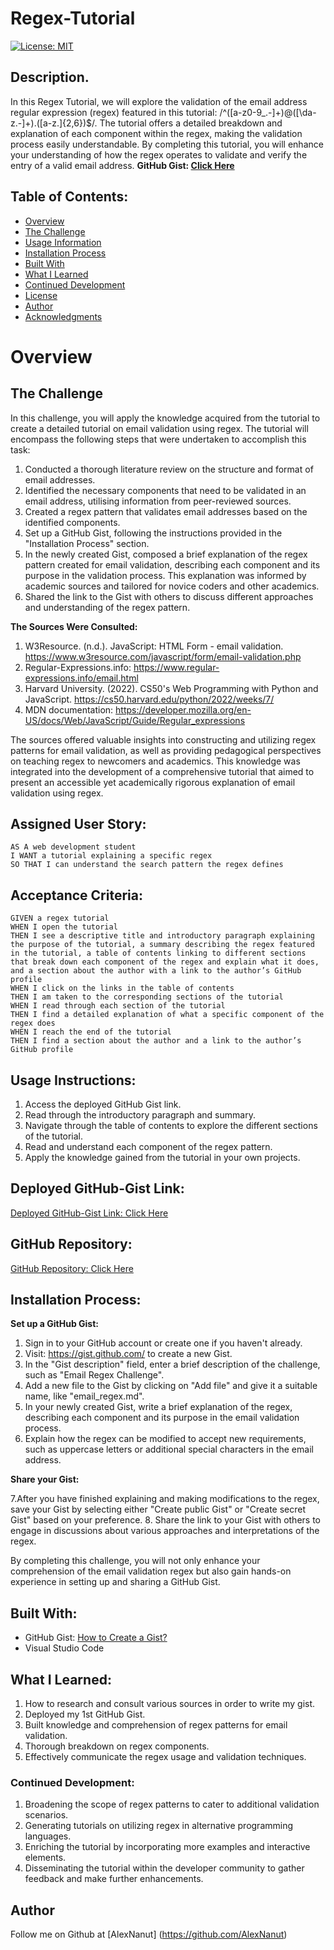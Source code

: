 # Regex-Tutorial

[![License: MIT](https://img.shields.io/badge/License-MIT-yellow.svg)](https://opensource.org/licenses/MIT)

## Description.
In this Regex Tutorial, we will explore the validation of the email address regular expression (regex) featured in this tutorial: /^([a-z0-9_\.-]+)@([\da-z\.-]+)\.([a-z\.]{2,6})$/. The tutorial offers a detailed breakdown and explanation of each component within the regex, making the validation process easily understandable. By completing this tutorial, you will enhance your understanding of how the regex operates to validate and verify the entry of a valid email address.
**GitHub Gist: [Click Here](https://gist.github.com/AlexNanut/836bead8d2de34dba6687fcbd01d437e)**

## Table of Contents:
- [Overview](#Overview)
- [The Challenge](#The-Challenge)
- [Usage Information](#Usage-Information)
- [Installation Process](#Installation-Process)
- [Built With](#Built-With)
- [What I Learned](#What-I-Learned)
- [Continued Development](#Continued-Development)
- [License](#License)
- [Author](#Author)
- [Acknowledgments](#Acknowledgments)

# Overview

## The Challenge
In this challenge, you will apply the knowledge acquired from the tutorial to create a detailed tutorial on email validation using regex. The tutorial will encompass the following steps that were undertaken to accomplish this task:

1. Conducted a thorough literature review on the structure and format of email addresses.
2. Identified the necessary components that need to be validated in an email address, utilising information from peer-reviewed sources.
3. Created a regex pattern that validates email addresses based on the identified components.
4. Set up a GitHub Gist, following the instructions provided in the "Installation Process" section.
5. In the newly created Gist, composed a brief explanation of the regex pattern created for email validation, describing each component and its purpose in the validation process. This explanation was informed by academic sources and tailored for novice coders and other academics.
6. Shared the link to the Gist with others to discuss different approaches and understanding of the regex pattern.

**The Sources Were Consulted:**
1. W3Resource. (n.d.). JavaScript: HTML Form - email validation. https://www.w3resource.com/javascript/form/email-validation.php
2. Regular-Expressions.info: https://www.regular-expressions.info/email.html
3. Harvard University. (2022). CS50's Web Programming with Python and JavaScript. https://cs50.harvard.edu/python/2022/weeks/7/
4. MDN documentation: https://developer.mozilla.org/en-US/docs/Web/JavaScript/Guide/Regular_expressions

The sources offered valuable insights into constructing and utilizing regex patterns for email validation, as well as providing pedagogical perspectives on teaching regex to newcomers and academics. This knowledge was integrated into the development of a comprehensive tutorial that aimed to present an accessible yet academically rigorous explanation of email validation using regex.



## Assigned User Story:
```
AS A web development student
I WANT a tutorial explaining a specific regex
SO THAT I can understand the search pattern the regex defines
```

## Acceptance Criteria:
```
GIVEN a regex tutorial
WHEN I open the tutorial
THEN I see a descriptive title and introductory paragraph explaining the purpose of the tutorial, a summary describing the regex featured in the tutorial, a table of contents linking to different sections that break down each component of the regex and explain what it does, and a section about the author with a link to the author’s GitHub profile
WHEN I click on the links in the table of contents
THEN I am taken to the corresponding sections of the tutorial
WHEN I read through each section of the tutorial
THEN I find a detailed explanation of what a specific component of the regex does
WHEN I reach the end of the tutorial
THEN I find a section about the author and a link to the author’s GitHub profile
```

## Usage Instructions:
1. Access the deployed GitHub Gist link.
2. Read through the introductory paragraph and summary.
3. Navigate through the table of contents to explore the different sections of the tutorial.
4. Read and understand each component of the regex pattern.
5. Apply the knowledge gained from the tutorial in your own projects.

## Deployed GitHub-Gist Link:
[Deployed GitHub-Gist Link: Click Here](https://github.com/AlexNanut/Regex-Tutorial/blob/main/RegularExpressionsTutorial.md) 

## GitHub Repository:
[GitHub Repository: Click Here](https://github.com/AlexNanut/Regex-Tutorial)


## Installation Process:
**Set up a GitHub Gist:**

1. Sign in to your GitHub account or create one if you haven't already.
2. Visit: https://gist.github.com/ to create a new Gist.
3. In the "Gist description" field, enter a brief description of the challenge, such as "Email Regex Challenge".
4. Add a new file to the Gist by clicking on "Add file" and give it a suitable name, like "email_regex.md".
5. In your newly created Gist, write a brief explanation of the regex, describing each component and its purpose in the email validation process.
6. Explain how the regex can be modified to accept new requirements, such as uppercase letters or additional special characters in the email address.

**Share your Gist:**

7.After you have finished explaining and making modifications to the regex, save your Gist by selecting either "Create public Gist" or "Create secret Gist" based on your preference.
8. Share the link to your Gist with others to engage in discussions about various approaches and interpretations of the regex.

By completing this challenge, you will not only enhance your comprehension of the email validation regex but also gain hands-on experience in setting up and sharing a GitHub Gist.

## Built With:

- GitHub Gist: [How to Create a Gist?](https://docs.github.com/en/get-started/writing-on-github/editing-and-sharing-content-with-gists/creating-gists)
- Visual Studio Code

## What I Learned:
1. How to research and consult various sources in order to write my gist. 
2. Deployed my 1st GitHub Gist.
3. Built knowledge and comprehension of regex patterns for email validation.
4. Thorough breakdown on regex components.
5. Effectively communicate the regex usage and validation techniques.

### Continued Development:
1. Broadening the scope of regex patterns to cater to additional validation scenarios.
2. Generating tutorials on utilizing regex in alternative programming languages.
3. Enriching the tutorial by incorporating more examples and interactive elements.
4. Disseminating the tutorial within the developer community to gather feedback and make further enhancements.


## Author

Follow me on Github at [AlexNanut] (https://github.com/AlexNanut) 
